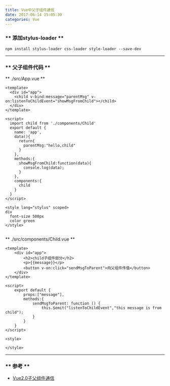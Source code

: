 ```yaml
---
title: Vue中父子组件通信
date: 2017-06-14 15:05:30
categories: Vue
---
```

### ** 添加stylus-loader **

```
npm install stylus-loader css-loader style-loader --save-dev
```
******************

### ** 父子组件代码 **

<span class="under0">** ./src/App.vue **<span/>

```
<template>
  <div id="app">
    <child v-bind:message="parentMsg" v-on:listenToChildEvent="showMsgFromChild"></child>
  </div>
</template>

<script>
  import child from './components/Child'
  export default {
    name: 'app',
    data(){
      return{
        parentMsg:"hello,child"
      }
    },
    methods:{
      showMsgFromChild:function(data){
        console.log(data);
      }
    },
    components:{
      child
    }
  }
</script>

<style lang="stylus" scoped>
div
  font-size 500px
  color green
</style>


```

<span class="under0">** ./src/components/Child.vue **</span>

```
<template>
    <div id="app">
        <h2>child子组件部分</h2>
        <p>{{message}}</p>
        <button v-on:click="sendMsgToParent">向父组件传值</button>
    </div>
</template>

<script>
    export default {
        props:["message"],
        methods:{
            sendMsgToParent: function () {
                this.$emit("listenToChildEvent","this message is from child");
            }
        }
    }
</script>

<style>

</style>

```
******************

### ** 参考 **

- [Vue2.0子父组件通信](http://www.jianshu.com/p/2670ca096cf8)

